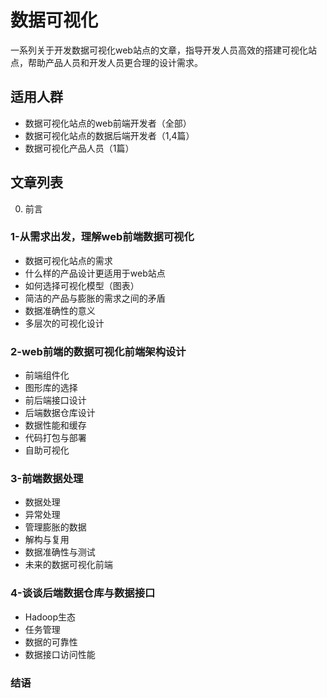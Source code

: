 # 数据可视化

一系列关于开发数据可视化web站点的文章，指导开发人员高效的搭建可视化站点，帮助产品人员和开发人员更合理的设计需求。

## 适用人群

- 数据可视化站点的web前端开发者（全部）
- 数据可视化站点的数据后端开发者（1,4篇）
- 数据可视化产品人员（1篇）

## 文章列表

0. 前言

### 1-从需求出发，理解web前端数据可视化

- 数据可视化站点的需求
- 什么样的产品设计更适用于web站点
- 如何选择可视化模型（图表）
- 简洁的产品与膨胀的需求之间的矛盾
- 数据准确性的意义
- 多层次的可视化设计

### 2-web前端的数据可视化前端架构设计

- 前端组件化
- 图形库的选择
- 前后端接口设计
- 后端数据仓库设计
- 数据性能和缓存
- 代码打包与部署
- 自助可视化

### 3-前端数据处理

- 数据处理
- 异常处理
- 管理膨胀的数据
- 解构与复用
- 数据准确性与测试
- 未来的数据可视化前端

### 4-谈谈后端数据仓库与数据接口

- Hadoop生态
- 任务管理
- 数据的可靠性
- 数据接口访问性能

### 结语

